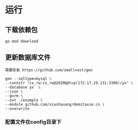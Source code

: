 # 运行

## 下载依赖包

    go mod download

## 更新数据库文件

    需要安装 https://github.com/smallnest/gen

    gen --sqltype=mysql \
    --connstr "cx_rw:cx_rw@2020@@tcp(172.17.19.131:3306)/yx" \
    --database yx  \
    --json \
    --gorm \
    --out ./example \
    --module github.com/xiashauang/demitasse.cn \
    --overwrite


### 配置文件在config目录下 
